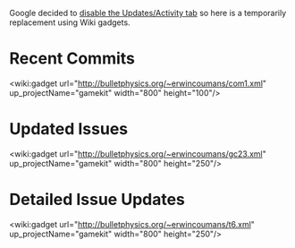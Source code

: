 Google decided to [disable the Updates/Activity tab](http://code.google.com/p/support/issues/detail?id=24324) so here is a temporarily replacement using Wiki gadgets.

# Recent Commits #

<wiki:gadget url="http://bulletphysics.org/~erwincoumans/com1.xml" up\_projectName="gamekit" width="800"  height="100"/>

# Updated Issues #

<wiki:gadget url="http://bulletphysics.org/~erwincoumans/gc23.xml" up\_projectName="gamekit" width="800"  height="250"/>

# Detailed Issue Updates #

<wiki:gadget url="http://bulletphysics.org/~erwincoumans/t6.xml" up\_projectName="gamekit" width="800"  height="250"/>